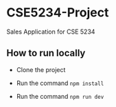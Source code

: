 # CSE5234-Project

Sales Application for CSE 5234

## How to run locally

- Clone the project

- Run the command `npm install`

- Run the command `npm run dev`

